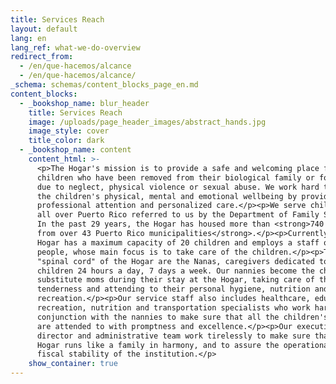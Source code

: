 ```yaml
---
title: Services Reach
layout: default
lang: en
lang_ref: what-we-do-overview
redirect_from:
  - /en/que-hacemos/alcance
  - /en/que-hacemos/alcance/
_schema: schemas/content_blocks_page_en.md
content_blocks:
  - _bookshop_name: blur_header
    title: Services Reach
    image: /uploads/page_header_images/abstract_hands.jpg
    image_style: cover
    title_color: dark
  - _bookshop_name: content
    content_html: >-
      <p>The Hogar's mission is to provide a safe and welcoming place for
      children who have been removed from their biological family or foster home
      due to neglect, physical violence or sexual abuse. We work hard to restore
      the children's physical, mental and emotional wellbeing by providing
      professional attention and personalized care.</p><p>We serve children from
      all over Puerto Rico referred to us by the Department of Family Services.
      In the past 29 years, the Hogar has housed more than <strong>740 minors
      from over 43 Puerto Rico municipalities</strong>.</p><p>Currently, the
      Hogar has a maximum capacity of 20 children and employs a staff of 29
      people, whose main focus is to take care of the children.</p><p>The
      "spinal cord" of the Hogar are the Nanas, caregivers dedicated to the
      children 24 hours a day, 7 days a week. Our nannies become the children's
      substitute moms during their stay at the Hogar, taking care of them with
      tenderness and attending to their personal hygiene, nutrition and
      recreation.</p><p>Our service staff also includes healthcare, education,
      recreation, nutrition and transportation specialists who work hard in
      conjunction with the nannies to make sure that all the children's needs
      are attended to with promptness and excellence.</p><p>Our executive
      director and administrative team work tirelessly to make sure that the
      Hogar runs like a family in harmony, and to assure the operational and
      fiscal stability of the institution.</p>
    show_container: true
---
```

